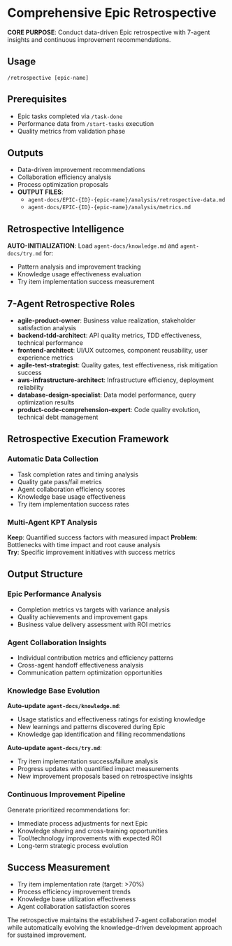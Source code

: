 # Comprehensive Epic Retrospective

**CORE PURPOSE**: Conduct data-driven Epic retrospective with 7-agent insights and continuous improvement recommendations.

## Usage
```
/retrospective [epic-name]
```

## Prerequisites
- Epic tasks completed via `/task-done`
- Performance data from `/start-tasks` execution
- Quality metrics from validation phase

## Outputs
- Data-driven improvement recommendations
- Collaboration efficiency analysis
- Process optimization proposals
- **OUTPUT FILES**: 
  - `agent-docs/EPIC-{ID}-{epic-name}/analysis/retrospective-data.md`
  - `agent-docs/EPIC-{ID}-{epic-name}/analysis/metrics.md`

## Retrospective Intelligence

**AUTO-INITIALIZATION**: Load `agent-docs/knowledge.md` and `agent-docs/try.md` for:
- Pattern analysis and improvement tracking
- Knowledge usage effectiveness evaluation
- Try item implementation success measurement

## 7-Agent Retrospective Roles

- **agile-product-owner**: Business value realization, stakeholder satisfaction analysis
- **backend-tdd-architect**: API quality metrics, TDD effectiveness, technical performance
- **frontend-architect**: UI/UX outcomes, component reusability, user experience metrics
- **agile-test-strategist**: Quality gates, test effectiveness, risk mitigation success
- **aws-infrastructure-architect**: Infrastructure efficiency, deployment reliability
- **database-design-specialist**: Data model performance, query optimization results
- **product-code-comprehension-expert**: Code quality evolution, technical debt management

## Retrospective Execution Framework

### Automatic Data Collection
- Task completion rates and timing analysis
- Quality gate pass/fail metrics
- Agent collaboration efficiency scores  
- Knowledge base usage effectiveness
- Try item implementation success rates

### Multi-Agent KPT Analysis

**Keep**: Quantified success factors with measured impact
**Problem**: Bottlenecks with time impact and root cause analysis  
**Try**: Specific improvement initiatives with success metrics

## Output Structure

### Epic Performance Analysis
- Completion metrics vs targets with variance analysis
- Quality achievements and improvement gaps
- Business value delivery assessment with ROI metrics

### Agent Collaboration Insights  
- Individual contribution metrics and efficiency patterns
- Cross-agent handoff effectiveness analysis
- Communication pattern optimization opportunities

### Knowledge Base Evolution
**Auto-update `agent-docs/knowledge.md`**:
- Usage statistics and effectiveness ratings for existing knowledge
- New learnings and patterns discovered during Epic
- Knowledge gap identification and filling recommendations

**Auto-update `agent-docs/try.md`**:
- Try item implementation success/failure analysis
- Progress updates with quantified impact measurements
- New improvement proposals based on retrospective insights

### Continuous Improvement Pipeline
Generate prioritized recommendations for:
- Immediate process adjustments for next Epic
- Knowledge sharing and cross-training opportunities  
- Tool/technology improvements with expected ROI
- Long-term strategic process evolution

## Success Measurement
- Try item implementation rate (target: >70%)
- Process efficiency improvement trends
- Knowledge base utilization effectiveness
- Agent collaboration satisfaction scores

The retrospective maintains the established 7-agent collaboration model while automatically evolving the knowledge-driven development approach for sustained improvement.